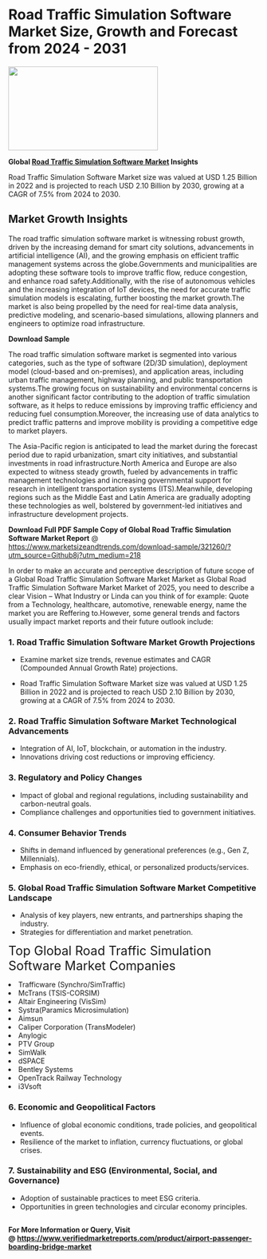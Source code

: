 <H1>Road Traffic Simulation Software Market Size, Growth and Forecast from 2024 - 2031</H1><img class="aligncenter size-medium wp-image-584254" src="https://thirdeyenews.in/wp-content/uploads/2024/09/Global-Market-Research-300x168.jpeg" alt="" width="300" height="168" /><p><strong>Global&nbsp;<a href="https://www.marketsizeandtrends.com/download-sample/321260/?utm_source=Github8j?utm_medium=218">Road Traffic Simulation Software Market</a> Insights</strong></p><p>Road Traffic Simulation Software Market size was valued at USD 1.25 Billion in 2022 and is projected to reach USD 2.10 Billion by 2030, growing at a CAGR of 7.5% from 2024 to 2030.</p><p><h2>Market Growth Insights</h2> <p>The road traffic simulation software market is witnessing robust growth, driven by the increasing demand for smart city solutions, advancements in artificial intelligence (AI), and the growing emphasis on efficient traffic management systems across the globe.Governments and municipalities are adopting these software tools to improve traffic flow, reduce congestion, and enhance road safety.Additionally, with the rise of autonomous vehicles and the increasing integration of IoT devices, the need for accurate traffic simulation models is escalating, further boosting the market growth.The market is also being propelled by the need for real-time data analysis, predictive modeling, and scenario-based simulations, allowing planners and engineers to optimize road infrastructure.</p> <p><strong>Download Sample</strong></p> <p>The road traffic simulation software market is segmented into various categories, such as the type of software (2D/3D simulation), deployment model (cloud-based and on-premises), and application areas, including urban traffic management, highway planning, and public transportation systems.The growing focus on sustainability and environmental concerns is another significant factor contributing to the adoption of traffic simulation software, as it helps to reduce emissions by improving traffic efficiency and reducing fuel consumption.Moreover, the increasing use of data analytics to predict traffic patterns and improve mobility is providing a competitive edge to market players.</p> <p>The Asia-Pacific region is anticipated to lead the market during the forecast period due to rapid urbanization, smart city initiatives, and substantial investments in road infrastructure.North America and Europe are also expected to witness steady growth, fueled by advancements in traffic management technologies and increasing governmental support for research in intelligent transportation systems (ITS).Meanwhile, developing regions such as the Middle East and Latin America are gradually adopting these technologies as well, bolstered by government-led initiatives and infrastructure development projects.</p> <p><span class=""><strong>Download Full PDF Sample Copy of Global Road Traffic Simulation Software Market Report</strong> @ <a href="https://www.marketsizeandtrends.com/download-sample/321260/?utm_source=Github8j?utm_medium=218" target="_blank">https://www.marketsizeandtrends.com/download-sample/321260/?utm_source=Github8j?utm_medium=218</a></span></p><p>In order to make an accurate and perceptive description of future scope of a Global&nbsp;Road Traffic Simulation Software Market Market as Global&nbsp;Road Traffic Simulation Software Market Market of 2025, you need to describe a clear Vision &ndash; What Industry or Linda can you think of for example: Quote from a Technology, healthcare, automotive, renewable energy, name the market you are Reffering to.However, some general trends and factors usually impact market reports and their future outlook include:</p><h3>1.&nbsp;<strong>Road Traffic Simulation Software Market Growth Projections</strong></h3><ul><li>Examine market size trends, revenue estimates and CAGR (Compounded Annual Growth Rate) projections.</li><li><p>Road Traffic Simulation Software Market size was valued at USD 1.25 Billion in 2022 and is projected to reach USD 2.10 Billion by 2030, growing at a CAGR of 7.5% from 2024 to 2030.</p></li></ul><h3>2.&nbsp;<strong>Road Traffic Simulation Software Market Technological Advancements</strong></h3><ul><li>Integration of AI, IoT, blockchain, or automation in the industry.</li><li>Innovations driving cost reductions or improving efficiency.</li></ul><h3>3.&nbsp;<strong>Regulatory and Policy Changes</strong></h3><ul><li>Impact of global and regional regulations, including sustainability and carbon-neutral goals.</li><li>Compliance challenges and opportunities tied to government initiatives.</li></ul><h3>4.&nbsp;<strong>Consumer Behavior Trends</strong></h3><ul><li>Shifts in demand influenced by generational preferences (e.g., Gen Z, Millennials).</li><li>Emphasis on eco-friendly, ethical, or personalized products/services.</li></ul><h3>5.&nbsp;<strong>Global Road Traffic Simulation Software Market Competitive Landscape</strong></h3><ul><li>Analysis of key players, new entrants, and partnerships shaping the industry.</li><li>Strategies for differentiation and market penetration.</li></ul><p data-pm-slice="1 1 []"><span style="color: inherit; font-family: inherit; font-size: 25px;">Top Global Road Traffic Simulation Software Market Companies</span></p><div class="" data-test-id=""><p><li>Trafficware (Synchro/SimTraffic)</li><li> McTrans (TSIS-CORSIM)</li><li> Altair Engineering (VisSim)</li><li> Systra(Paramics Microsimulation)</li><li> Aimsun</li><li> Caliper Corporation (TransModeler)</li><li> Anylogic</li><li> PTV Group</li><li> SimWalk</li><li> dSPACE</li><li> Bentley Systems</li><li> OpenTrack Railway Technology</li><li> i3Vsoft</li></p></div><h3>6.&nbsp;<strong>Economic and Geopolitical Factors</strong></h3><ul><li>Influence of global economic conditions, trade policies, and geopolitical events.</li><li>Resilience of the market to inflation, currency fluctuations, or global crises.</li></ul><h3>7.&nbsp;<strong>Sustainability and ESG (Environmental, Social, and Governance)</strong></h3><ul><li>Adoption of sustainable practices to meet ESG criteria.</li><li>Opportunities in green technologies and circular economy principles.</li></ul><h2><strong style="font-size: 14px;">For More Information or Query, Visit @&nbsp;</strong><a style="background-color: #ffffff; font-size: 14px;" href="https://www.marketsizeandtrends.com/report/road-traffic-simulation-software-market/" target="_blank">https://www.verifiedmarketreports.com/product/airport-passenger-boarding-bridge-market</a></h2>